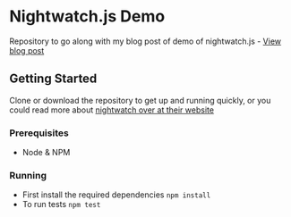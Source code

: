 # Nightwatch.js Demo
Repository to go along with my blog post of demo of nightwatch.js - [View blog post](http://matthewroach.me/ui-testing-with-nightwatch-js/)


## Getting Started

Clone or download the repository to get up and running quickly, or you could read more about [nightwatch over at their website](http://nightwatchjs.org/)


### Prerequisites

* Node & NPM

### Running

* First install the required dependencies `npm install`
* To run tests `npm test`

